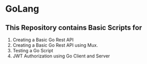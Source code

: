 # GoLang
## This Repository contains Basic Scripts for 
1. Creating a Basic Go Rest API
2. Creating a Basic Go Rest API using Mux.
3. Testing a Go Script
4. JWT Authorization using Go Client and Server
